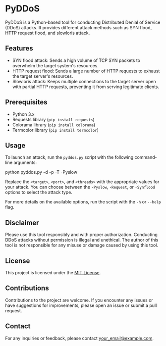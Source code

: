 # PyDDoS

PyDDoS is a Python-based tool for conducting Distributed Denial of Service (DDoS) attacks. It provides different attack methods such as SYN flood, HTTP request flood, and slowloris attack.

## Features

- SYN flood attack: Sends a high volume of TCP SYN packets to overwhelm the target system's resources.
- HTTP request flood: Sends a large number of HTTP requests to exhaust the target server's resources.
- Slowloris attack: Keeps multiple connections to the target server open with partial HTTP requests, preventing it from serving legitimate clients.

## Prerequisites

- Python 3.x
- Requests library (`pip install requests`)
- Colorama library (`pip install colorama`)
- Termcolor library (`pip install termcolor`)

## Usage

To launch an attack, run the `pyddos.py` script with the following command-line arguments:

python pyddos.py -d <target> -p <port> -T <threads> -Pyslow


Replace the `<target>`, `<port>`, and `<threads>` with the appropriate values for your attack. You can choose between the `-Pyslow`, `-Request`, or `-Synflood` options to select the attack type.

For more details on the available options, run the script with the `-h` or `--help` flag.

## Disclaimer

Please use this tool responsibly and with proper authorization. Conducting DDoS attacks without permission is illegal and unethical. The author of this tool is not responsible for any misuse or damage caused by using this tool.

## License

This project is licensed under the [MIT License](LICENSE).

## Contributions

Contributions to the project are welcome. If you encounter any issues or have suggestions for improvements, please open an issue or submit a pull request.

## Contact

For any inquiries or feedback, please contact [your_email@example.com](mailto:your_email@example.com).

